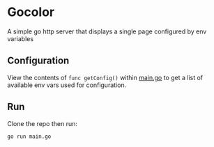 # Gocolor

A simple go http server that displays a single page configured by env variables

## Configuration

View the contents of `func getConfig()` within [main.go](main.go) to get a list of available env vars used for configuration.

## Run

Clone the repo then run:

`go run main.go`
